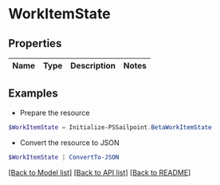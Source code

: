 # WorkItemState
## Properties

Name | Type | Description | Notes
------------ | ------------- | ------------- | -------------

## Examples

- Prepare the resource
```powershell
$WorkItemState = Initialize-PSSailpoint.BetaWorkItemState 
```

- Convert the resource to JSON
```powershell
$WorkItemState | ConvertTo-JSON
```

[[Back to Model list]](../README.md#documentation-for-models) [[Back to API list]](../README.md#documentation-for-api-endpoints) [[Back to README]](../README.md)

